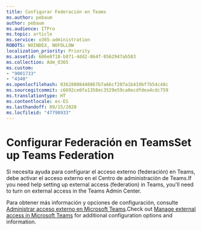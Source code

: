 ```yaml
---
title: Configurar Federación en Teams
ms.author: pebaum
author: pebaum
ms.audience: ITPro
ms.topic: article
ms.service: o365-administration
ROBOTS: NOINDEX, NOFOLLOW
localization_priority: Priority
ms.assetid: 686e8f18-b871-4dd2-864f-8562947ab583
ms.collection: Adm_O365
ms.custom:
- "9001733"
- "4340"
ms.openlocfilehash: 03628008448867b7a66cf207a1b419bf7b54c48c
ms.sourcegitcommit: c6692ce0fa1358ec3529e59ca0ecdfdea4cdc759
ms.translationtype: HT
ms.contentlocale: es-ES
ms.lasthandoff: 09/15/2020
ms.locfileid: "47798933"
---
```

# <a name="set-up-teams-federation"></a><span data-ttu-id="0f562-102">Configurar Federación en Teams</span><span class="sxs-lookup"><span data-stu-id="0f562-102">Set up Teams Federation</span></span>

<span data-ttu-id="0f562-103">Si necesita ayuda para configurar el acceso externo (federación) en Teams, debe activar el acceso externo en el Centro de administración de Teams.</span><span class="sxs-lookup"><span data-stu-id="0f562-103">If you need help setting up external access (federation) in Teams, you'll need to turn on external access in the Teams Admin Center.</span></span>

<span data-ttu-id="0f562-104">Para obtener más información y opciones de configuración, consulte [Administrar acceso externo en Microsoft Teams](https://docs.microsoft.com/microsoftteams/manage-external-access).</span><span class="sxs-lookup"><span data-stu-id="0f562-104">Check out [Manage external access in Microsoft Teams](https://docs.microsoft.com/microsoftteams/manage-external-access) for additional configuration options and information.</span></span>
